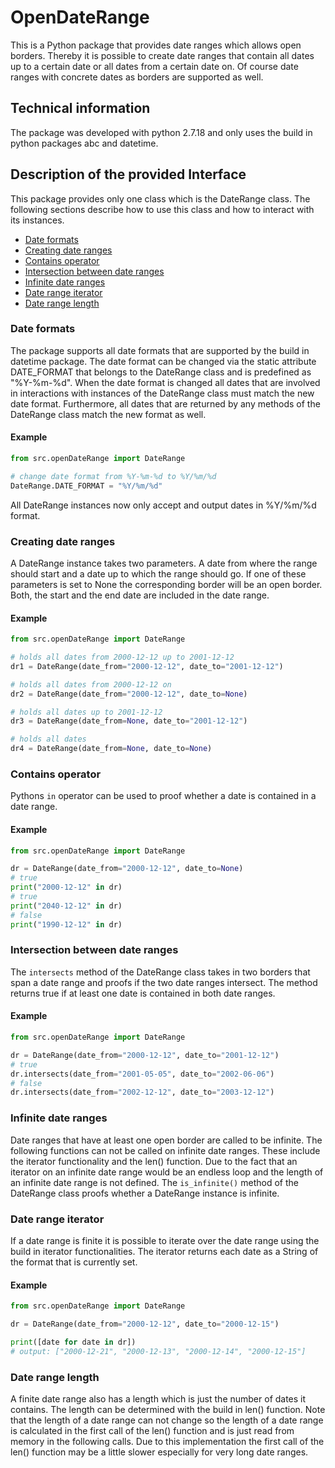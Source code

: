 # OpenDateRange
This is a Python package that provides date ranges which allows open borders.
Thereby it is possible to create date ranges that contain all dates 
up to a certain date or all dates from a certain date on. Of course date ranges 
with concrete dates as borders are supported as well.

## Technical information
The package was developed with python 2.7.18 and only uses the build in 
python packages abc and datetime.

## Description of the provided Interface
This package provides only one class which is the DateRange class.
The following sections describe how to use this class and how to 
interact with its instances.
* [Date formats](#date-formats)
* [Creating date ranges](#creating-date-ranges)
* [Contains operator](#contains-operator)
* [Intersection between date ranges](#intersection-between-date-ranges)
* [Infinite date ranges](#infinite-date-ranges)
* [Date range iterator](#date-range-iterator)
* [Date range length](#date-range-length)

### Date formats
The package supports all date formats that are supported by the 
build in datetime package. The date format can be changed via 
the static attribute DATE_FORMAT that belongs to the DateRange class and
is predefined as "%Y-%m-%d". When the date format is changed 
all dates that are involved in interactions with instances of the DateRange
class must match the new date format. Furthermore, all dates that are returned
by any methods of the DateRange class match the new format as well.
#### Example

```python
from src.openDateRange import DateRange

# change date format from %Y-%m-%d to %Y/%m/%d
DateRange.DATE_FORMAT = "%Y/%m/%d"
```
All DateRange instances now only accept and output dates in %Y/%m/%d format.

### Creating date ranges
A DateRange instance takes two parameters. A date from where the range
should start and a date up to which the range should go. If one of 
these parameters is set to None the corresponding border will be
an open border. Both, the start and the end date are included in the date range.
#### Example

```python
from src.openDateRange import DateRange

# holds all dates from 2000-12-12 up to 2001-12-12
dr1 = DateRange(date_from="2000-12-12", date_to="2001-12-12")

# holds all dates from 2000-12-12 on
dr2 = DateRange(date_from="2000-12-12", date_to=None)

# holds all dates up to 2001-12-12
dr3 = DateRange(date_from=None, date_to="2001-12-12")

# holds all dates
dr4 = DateRange(date_from=None, date_to=None)
```

### Contains operator
Pythons `in` operator can be used to proof whether a date is contained in
a date range.
#### Example

```python
from src.openDateRange import DateRange

dr = DateRange(date_from="2000-12-12", date_to=None)
# true
print("2000-12-12" in dr)
# true
print("2040-12-12" in dr)
# false
print("1990-12-12" in dr)
```

### Intersection between date ranges
The `intersects` method of the DateRange class takes in
two borders that span a date range and proofs if the two date
ranges intersect. The method returns true if at least 
one date is contained in both date ranges.
#### Example

```python
from src.openDateRange import DateRange

dr = DateRange(date_from="2000-12-12", date_to="2001-12-12")
# true
dr.intersects(date_from="2001-05-05", date_to="2002-06-06")
# false
dr.intersects(date_from="2002-12-12", date_to="2003-12-12")
```

### Infinite date ranges
Date ranges that have at least one open border are called to be infinite.
The following functions can not be called on infinite date ranges. These
include the iterator functionality and the len() function. Due to the fact
that an iterator on an infinite date range would be an endless loop and
the length of an infinite date range is not defined. The `is_infinite()` 
method of the DateRange class proofs whether a DateRange instance is infinite.

### Date range iterator
If a date range is finite it is possible to iterate over the date range
using the build in iterator functionalities. The iterator returns
each date as a String of the format that is currently set.
#### Example

```python
from src.openDateRange import DateRange

dr = DateRange(date_from="2000-12-12", date_to="2000-12-15")

print([date for date in dr])
# output: ["2000-12-21", "2000-12-13", "2000-12-14", "2000-12-15"]
```

### Date range length
A finite date range also has a length which is just the number of dates
it contains. The length can be determined with the build in len() function.
Note that the length of a date range can not change so the length of 
a date range is calculated in the first call of the len() function and 
is just read from memory in the following calls. Due to this implementation the first call 
of the len() function may be a little slower especially for very 
long date ranges.

